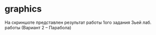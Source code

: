 # graphics

На скриншоте представлен результат работы 1ого задания 3ьей лаб. работы (Вариант 2 – Парабола)

